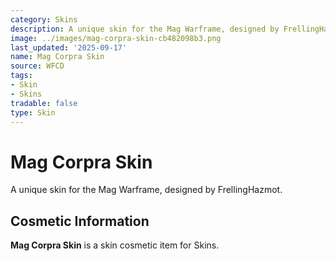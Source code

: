 ```yaml
---
category: Skins
description: A unique skin for the Mag Warframe, designed by FrellingHazmot.
image: ../images/mag-corpra-skin-cb482098b3.png
last_updated: '2025-09-17'
name: Mag Corpra Skin
source: WFCD
tags:
- Skin
- Skins
tradable: false
type: Skin
---
```


# Mag Corpra Skin

A unique skin for the Mag Warframe, designed by FrellingHazmot.

## Cosmetic Information

**Mag Corpra Skin** is a skin cosmetic item for Skins.

